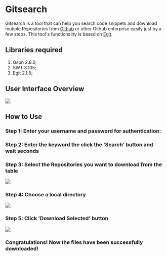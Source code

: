 # Gitsearch
Gitsearch is a tool that can help you search code snippets and download mutiple Repositories from [Github](github.com) or other Github enterprise easily just by a few steps. This tool's functionality is based on [Egit](http://www.eclipse.org/egit/).

## Libraries required
1. Gson 2.8.0;
2. SWT 3.105;
3. Egit 2.1.5;

## User Interface Overview
![](http://i.imgur.com/uH1e8ik.png)

## How to Use
### Step 1: Enter your username and password for authentication:  

### Step 2: Enter the keyword the click the 'Search' button and wait seconds

### Step 3: Select the Repositories you want to download from the table

![](http://i.imgur.com/KeQ1Qz7.png)

### Step 4: Choose a local directory

![](http://i.imgur.com/wJcrHnt.png)

### Step 5: Click 'Download Selected' button
![](http://i.imgur.com/vKzwbPk.png)

### Congratulations! Now the files have been successfully downloaded!
